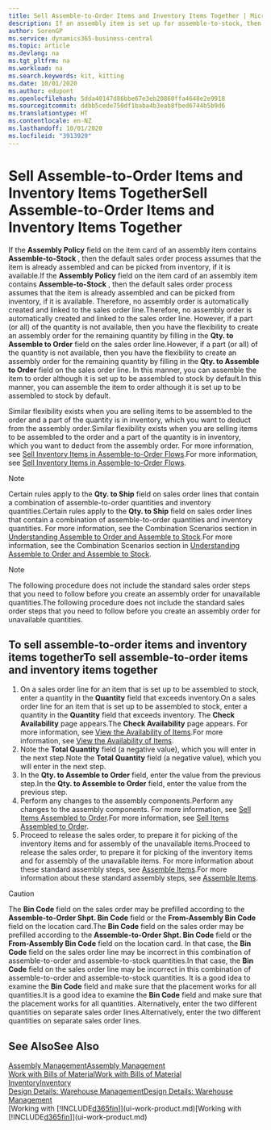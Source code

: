 ```yaml
---
title: Sell Assemble-to-Order Items and Inventory Items Together | Microsoft Docs
description: If an assembly item is set up for assemble-to-stock, then the default sales order process assumes that the item is already assembled and can be picked from inventory, if it is available. But if a part (or all) of the quantity is not available, then you have the flexibility to create an assembly order for the remaining quantity on the fly.
author: SorenGP
ms.service: dynamics365-business-central
ms.topic: article
ms.devlang: na
ms.tgt_pltfrm: na
ms.workload: na
ms.search.keywords: kit, kitting
ms.date: 10/01/2020
ms.author: edupont
ms.openlocfilehash: 5dda40147d86bbe67e3eb20860ffa4648e2e9918
ms.sourcegitcommit: ddbb5cede750df1baba4b3eab8fbed6744b5b9d6
ms.translationtype: HT
ms.contentlocale: en-NZ
ms.lasthandoff: 10/01/2020
ms.locfileid: "3913929"
---
```

# <a name="sell-assemble-to-order-items-and-inventory-items-together"></a><span data-ttu-id="854b3-104">Sell Assemble-to-Order Items and Inventory Items Together</span><span class="sxs-lookup"><span data-stu-id="854b3-104">Sell Assemble-to-Order Items and Inventory Items Together</span></span>
<span data-ttu-id="854b3-105">If the **Assembly Policy** field on the item card of an assembly item contains **Assemble-to-Stock** , then the default sales order process assumes that the item is already assembled and can be picked from inventory, if it is available.</span><span class="sxs-lookup"><span data-stu-id="854b3-105">If the **Assembly Policy** field on the item card of an assembly item contains **Assemble-to-Stock** , then the default sales order process assumes that the item is already assembled and can be picked from inventory, if it is available.</span></span> <span data-ttu-id="854b3-106">Therefore, no assembly order is automatically created and linked to the sales order line.</span><span class="sxs-lookup"><span data-stu-id="854b3-106">Therefore, no assembly order is automatically created and linked to the sales order line.</span></span> <span data-ttu-id="854b3-107">However, if a part (or all) of the quantity is not available, then you have the flexibility to create an assembly order for the remaining quantity by filling in the **Qty. to Assemble to Order** field on the sales order line.</span><span class="sxs-lookup"><span data-stu-id="854b3-107">However, if a part (or all) of the quantity is not available, then you have the flexibility to create an assembly order for the remaining quantity by filling in the **Qty. to Assemble to Order** field on the sales order line.</span></span> <span data-ttu-id="854b3-108">In this manner, you can assemble the item to order although it is set up to be assembled to stock by default.</span><span class="sxs-lookup"><span data-stu-id="854b3-108">In this manner, you can assemble the item to order although it is set up to be assembled to stock by default.</span></span>  

<span data-ttu-id="854b3-109">Similar flexibility exists when you are selling items to be assembled to the order and a part of the quantity is in inventory, which you want to deduct from the assembly order.</span><span class="sxs-lookup"><span data-stu-id="854b3-109">Similar flexibility exists when you are selling items to be assembled to the order and a part of the quantity is in inventory, which you want to deduct from the assembly order.</span></span> <span data-ttu-id="854b3-110">For more information, see [Sell Inventory Items in Assemble-to-Order Flows](assembly-how-to-sell-inventory-items-in-assemble-to-order-flows.md).</span><span class="sxs-lookup"><span data-stu-id="854b3-110">For more information, see [Sell Inventory Items in Assemble-to-Order Flows](assembly-how-to-sell-inventory-items-in-assemble-to-order-flows.md).</span></span>  

> [!NOTE]  
>  <span data-ttu-id="854b3-111">Certain rules apply to the **Qty. to Ship** field on sales order lines that contain a combination of assemble-to-order quantities and inventory quantities.</span><span class="sxs-lookup"><span data-stu-id="854b3-111">Certain rules apply to the **Qty. to Ship** field on sales order lines that contain a combination of assemble-to-order quantities and inventory quantities.</span></span> <span data-ttu-id="854b3-112">For more information, see the Combination Scenarios section in [Understanding Assemble to Order and Assemble to Stock](assembly-assemble-to-order-or-assemble-to-stock.md).</span><span class="sxs-lookup"><span data-stu-id="854b3-112">For more information, see the Combination Scenarios section in [Understanding Assemble to Order and Assemble to Stock](assembly-assemble-to-order-or-assemble-to-stock.md).</span></span>  

> [!NOTE]  
>  <span data-ttu-id="854b3-113">The following procedure does not include the standard sales order steps that you need to follow before you create an assembly order for unavailable quantities.</span><span class="sxs-lookup"><span data-stu-id="854b3-113">The following procedure does not include the standard sales order steps that you need to follow before you create an assembly order for unavailable quantities.</span></span>

## <a name="to-sell-assemble-to-order-items-and-inventory-items-together"></a><span data-ttu-id="854b3-114">To sell assemble-to-order items and inventory items together</span><span class="sxs-lookup"><span data-stu-id="854b3-114">To sell assemble-to-order items and inventory items together</span></span>  
1.  <span data-ttu-id="854b3-115">On a sales order line for an item that is set up to be assembled to stock, enter a quantity in the **Quantity** field that exceeds inventory.</span><span class="sxs-lookup"><span data-stu-id="854b3-115">On a sales order line for an item that is set up to be assembled to stock, enter a quantity in the **Quantity** field that exceeds inventory.</span></span> <span data-ttu-id="854b3-116">The **Check Availability** page appears.</span><span class="sxs-lookup"><span data-stu-id="854b3-116">The **Check Availability** page appears.</span></span> <span data-ttu-id="854b3-117">For more information, see [View the Availability of Items](inventory-how-availability-overview.md).</span><span class="sxs-lookup"><span data-stu-id="854b3-117">For more information, see [View the Availability of Items](inventory-how-availability-overview.md).</span></span>
2.  <span data-ttu-id="854b3-118">Note the **Total Quantity** field (a negative value), which you will enter in the next step.</span><span class="sxs-lookup"><span data-stu-id="854b3-118">Note the **Total Quantity** field (a negative value), which you will enter in the next step.</span></span>  
3.  <span data-ttu-id="854b3-119">In the **Qty. to Assemble to Order** field, enter the value from the previous step.</span><span class="sxs-lookup"><span data-stu-id="854b3-119">In the **Qty. to Assemble to Order** field, enter the value from the previous step.</span></span>  
4.  <span data-ttu-id="854b3-120">Perform any changes to the assembly components.</span><span class="sxs-lookup"><span data-stu-id="854b3-120">Perform any changes to the assembly components.</span></span> <span data-ttu-id="854b3-121">For more information, see [Sell Items Assembled to Order](assembly-how-to-sell-items-assembled-to-order.md).</span><span class="sxs-lookup"><span data-stu-id="854b3-121">For more information, see [Sell Items Assembled to Order](assembly-how-to-sell-items-assembled-to-order.md).</span></span>  
5.  <span data-ttu-id="854b3-122">Proceed to release the sales order, to prepare it for picking of the inventory items and for assembly of the unavailable items.</span><span class="sxs-lookup"><span data-stu-id="854b3-122">Proceed to release the sales order, to prepare it for picking of the inventory items and for assembly of the unavailable items.</span></span> <span data-ttu-id="854b3-123">For more information about these standard assembly steps, see [Assemble Items](assembly-how-to-assemble-items.md).</span><span class="sxs-lookup"><span data-stu-id="854b3-123">For more information about these standard assembly steps, see [Assemble Items](assembly-how-to-assemble-items.md).</span></span>  

> [!CAUTION]  
>  <span data-ttu-id="854b3-124">The **Bin Code** field on the sales order may be prefilled according to the **Assemble-to-Order Shpt. Bin Code** field or the **From-Assembly Bin Code** field on the location card.</span><span class="sxs-lookup"><span data-stu-id="854b3-124">The **Bin Code** field on the sales order may be prefilled according to the **Assemble-to-Order Shpt. Bin Code** field or the **From-Assembly Bin Code** field on the location card.</span></span> <span data-ttu-id="854b3-125">In that case, the **Bin Code** field on the sales order line may be incorrect in this combination of assemble-to-order and assemble-to-stock quantities.</span><span class="sxs-lookup"><span data-stu-id="854b3-125">In that case, the **Bin Code** field on the sales order line may be incorrect in this combination of assemble-to-order and assemble-to-stock quantities.</span></span> <span data-ttu-id="854b3-126">It is a good idea to examine the **Bin Code** field and make sure that the placement works for all quantities.</span><span class="sxs-lookup"><span data-stu-id="854b3-126">It is a good idea to examine the **Bin Code** field and make sure that the placement works for all quantities.</span></span> <span data-ttu-id="854b3-127">Alternatively, enter the two different quantities on separate sales order lines.</span><span class="sxs-lookup"><span data-stu-id="854b3-127">Alternatively, enter the two different quantities on separate sales order lines.</span></span>  

## <a name="see-also"></a><span data-ttu-id="854b3-128">See Also</span><span class="sxs-lookup"><span data-stu-id="854b3-128">See Also</span></span>  
[<span data-ttu-id="854b3-129">Assembly Management</span><span class="sxs-lookup"><span data-stu-id="854b3-129">Assembly Management</span></span>](assembly-assemble-items.md)  
[<span data-ttu-id="854b3-130">Work with Bills of Material</span><span class="sxs-lookup"><span data-stu-id="854b3-130">Work with Bills of Material</span></span>](inventory-how-work-BOMs.md)  
[<span data-ttu-id="854b3-131">Inventory</span><span class="sxs-lookup"><span data-stu-id="854b3-131">Inventory</span></span>](inventory-manage-inventory.md)  
[<span data-ttu-id="854b3-132">Design Details: Warehouse Management</span><span class="sxs-lookup"><span data-stu-id="854b3-132">Design Details: Warehouse Management</span></span>](design-details-warehouse-management.md)  
<span data-ttu-id="854b3-133">[Working with [!INCLUDE[d365fin](includes/d365fin_md.md)]](ui-work-product.md)</span><span class="sxs-lookup"><span data-stu-id="854b3-133">[Working with [!INCLUDE[d365fin](includes/d365fin_md.md)]](ui-work-product.md)</span></span>
